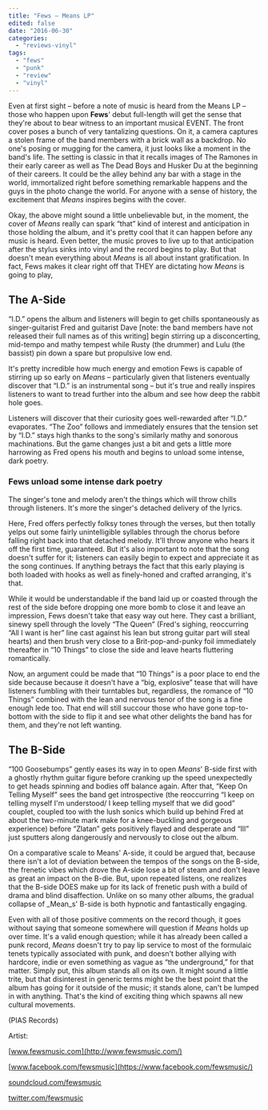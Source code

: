 ```yaml
---
title: "Fews – Means LP"
edited: false
date: "2016-06-30"
categories:
  - "reviews-vinyl"
tags:
  - "fews"
  - "punk"
  - "review"
  - "vinyl"
---
```


Even at first sight – before a note of music is heard from the Means LP – those who happen upon **Fews**' debut full-length will get the sense that they're about to bear witness to an important musical EVENT. The front cover poses a bunch of very tantalizing questions. On it, a camera captures a stolen frame of the band members with a brick wall as a backdrop. No one's posing or mugging for the camera, it just looks like a moment in the band's life. The setting is classic in that it recalls images of The Ramones in their early career as well as The Dead Boys and Husker Du at the beginning of their careers. It could be the alley behind any bar with a stage in the world, immortalized right before something remarkable happens and the guys in the photo change the world. For anyone with a sense of history, the excitement that _Means_ inspires begins with the cover.

Okay, the above might sound a little unbelievable but, in the moment, the cover of _Means_ really can spark “that” kind of interest and anticipation in those holding the album, and it's pretty cool that it can happen before any music is heard. Even better, the music proves to live up to that anticipation after the stylus sinks into vinyl and the record begins to play. But that doesn't mean everything about _Means_ is all about instant gratification. In fact, Fews makes it clear right off that THEY are dictating how _Means_ is going to play,

## The A-Side

“I.D.” opens the album and listeners will begin to get chills spontaneously as singer-guitarist Fred and guitarist Dave \[note: the band members have not released their full names as of this writing\] begin stirring up a disconcerting, mid-tempo and mathy tempest while Rusty (the drummer) and Lulu (the bassist) pin down a spare but propulsive low end.

It's pretty incredible how much energy and emotion Fews is capable of stirring up so early on _Means_ – particularly given that listeners eventually discover that “I.D.” is an instrumental song – but it's true and really inspires listeners to want to tread further into the album and see how deep the rabbit hole goes.

Listeners will discover that their curiosity goes well-rewarded after “I.D.” evaporates. “The Zoo” follows and immediately ensures that the tension set by “I.D.” stays high thanks to the song's similarly mathy and sonorous machinations. But the game changes just a bit and gets a little more harrowing as Fred opens his mouth and begins to unload some intense, dark poetry.

### Fews unload some intense dark poetry

The singer's tone and melody aren't the things which will throw chills through listeners. It's more the singer's detached delivery of the lyrics.

Here, Fred offers perfectly folksy tones through the verses, but then totally yelps out some fairly unintelligible syllables through the chorus before falling right back into that detached melody. It'll throw anyone who hears it off the first time, guaranteed. But it's also important to note that the song doesn't suffer for it; listeners can easily begin to expect and appreciate it as the song continues. If anything betrays the fact that this early playing is both loaded with hooks as well as finely-honed and crafted arranging, it's that.

While it would be understandable if the band laid up or coasted through the rest of the side before dropping one more bomb to close it and leave an impression, Fews doesn't take that easy way out here. They cast a brilliant, sinewy spell through the lovely “The Queen” (Fred's sighing, reoccurring “All I want is her” line cast against his lean but strong guitar part will steal hearts) and then brush very close to a Brit-pop-and-punky foil immediately thereafter in “10 Things” to close the side and leave hearts fluttering romantically.

Now, an argument could be made that “10 Things” is a poor place to end the side because because it doesn't have a “big, explosive” tease that will have listeners fumbling with their turntables but, regardless, the romance of “10 Things” combined with the lean and nervous tenor of the song is a fine enough lede too. That end will still succour those who have gone top-to-bottom with the side to flip it and see what other delights the band has for them, and they're not left wanting.

## The B-Side

“100 Goosebumps” gently eases its way in to open _Means_' B-side first with a ghostly rhythm guitar figure before cranking up the speed unexpectedly to get heads spinning and bodies off balance again. After that, “Keep On Telling Myself” sees the band get introspective (the reoccurring “I keep on telling myself I'm understood/ I keep telling myself that we did good” couplet, coupled too with the lush sonics which build up behind Fred at about the two-minute mark make for a knee-buckling and gorgeous experience) before “Zlatan” gets positively flayed and desperate and “Ill” just sputters along dangerously and nervously to close out the album.

On a comparative scale to Means' A-side, it could be argued that, because there isn't a lot of deviation between the tempos of the songs on the B-side, the frenetic vibes which drove the A-side lose a bit of steam and don't leave as great an impact on the B-die. But, upon repeated listens, one realizes that the B-side DOES make up for its lack of frenetic push with a build of drama and blind disaffection. Unlike on so many other albums, the gradual collapse of _Mean_s' B-side is both hypnotic and fantastically engaging.

Even with all of those positive comments on the record though, it goes without saying that someone somewhere will question if _Means_ holds up over time. It's a valid enough question; while it has already been called a punk record, _Means_ doesn't try to pay lip service to most of the formulaic tenets typically associated with punk, and doesn't bother allying with hardcore, indie or even something as vague as “the underground,” for that matter. Simply put, this album stands all on its own. It might sound a little trite, but that disinterest in generic terms might be the best point that the album has going for it outside of the music; it stands alone, can't be lumped in with anything. That's the kind of exciting thing which spawns all new cultural movements.

(PIAS Records)

Artist:

[www.fewsmusic.com](http://www.fewsmusic.com/)

[www.facebook.com/fewsmusic](https://www.facebook.com/fewsmusic/)

[soundcloud.com/fewsmusic](https://soundcloud.com/fewsmusic)

[twitter.com/fewsmusic](https://twitter.com/fewsmusic?lang=en)
